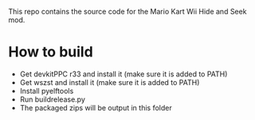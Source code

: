 This repo contains the source code for the Mario Kart Wii Hide and Seek mod.

# How to build
* Get devkitPPC r33 and install it (make sure it is added to PATH)
* Get wszst and install it (make sure it is added to PATH)
* Install pyelftools
* Run buildrelease.py
* The packaged zips will be output in this folder
